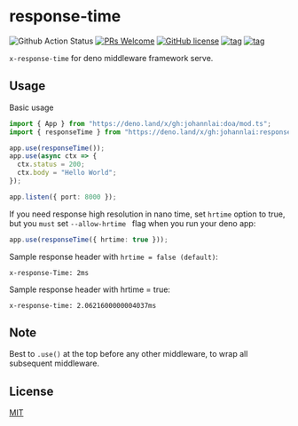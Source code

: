 # response-time
![Github Action Status](https://github.com/JohannLai/response-time/workflows/build/badge.svg)
[![PRs Welcome](https://img.shields.io/badge/PRs-welcome-brightgreen.svg?style=flat-square)](http://makeapullrequest.com)
[![GitHub license](https://img.shields.io/github/license/JohannLai/response-time)](https://github.com/JohannLai/response-time/blob/master/LICENSE)
[![tag](https://img.shields.io/badge/deno->=1.1.0-green.svg)](https://github.com/denoland/deno)
[![tag](https://img.shields.io/badge/std-0.59.0-green.svg)](https://github.com/denoland/deno)

`x-response-time` for deno middleware framework serve.

## Usage

Basic usage

```ts
import { App } from "https://deno.land/x/gh:johannlai:doa/mod.ts";
import { responseTime } from "https://deno.land/x/gh:johannlai:response-time/mod.ts";

app.use(responseTime());
app.use(async ctx => {
  ctx.status = 200;
  ctx.body = "Hello World";
});

app.listen({ port: 8000 });
```

If you need response high resolution in nano time, set `hrtime` option to true, but you `must` set `--allow-hrtime ` flag when you run your deno app:
```ts
app.use(responseTime({ hrtime: true }));
```

Sample response header with `hrtime = false (default)`:
```
x-response-Time: 2ms
```

Sample response header with hrtime = true:

```
x-response-time: 2.0621600000004037ms
```
## Note

Best to `.use()` at the top before any other middleware, to wrap all subsequent middleware.


## License

[MIT](https://github.com/JohannLai/response-time/blob/master/LICENSE)
